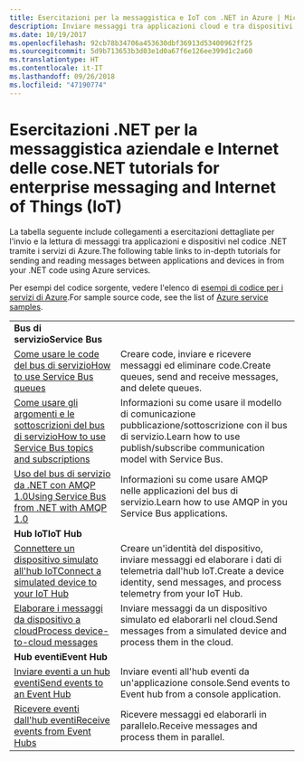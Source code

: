 ```yaml
---
title: Esercitazioni per la messaggistica e IoT con .NET in Azure | Microsoft Docs
description: Inviare messaggi tra applicazioni cloud e tra dispositivi e il cloud usando .NET e i servizi di Azure.
ms.date: 10/19/2017
ms.openlocfilehash: 92cb78b34706a453630dbf36913d53400962ff25
ms.sourcegitcommit: 5d9b713653b3d03e1d0a67f6e126ee399d1c2a60
ms.translationtype: HT
ms.contentlocale: it-IT
ms.lasthandoff: 09/26/2018
ms.locfileid: "47190774"
---
```

# <a name="net-tutorials-for-enterprise-messaging-and-internet-of-things-iot"></a><span data-ttu-id="2d107-103">Esercitazioni .NET per la messaggistica aziendale e Internet delle cose</span><span class="sxs-lookup"><span data-stu-id="2d107-103">.NET tutorials for enterprise messaging and Internet of Things (IoT)</span></span>

<span data-ttu-id="2d107-104">La tabella seguente include collegamenti a esercitazioni dettagliate per l'invio e la lettura di messaggi tra applicazioni e dispositivi nel codice .NET tramite i servizi di Azure.</span><span class="sxs-lookup"><span data-stu-id="2d107-104">The following table links to in-depth tutorials for sending and reading messages between applications and devices in from your .NET code using Azure services.</span></span>

<span data-ttu-id="2d107-105">Per esempi del codice sorgente, vedere l'elenco di [esempi di codice per i servizi di Azure](https://azure.microsoft.com/resources/samples/?platform=dotnet).</span><span class="sxs-lookup"><span data-stu-id="2d107-105">For sample source code, see the list of [Azure service samples](https://azure.microsoft.com/resources/samples/?platform=dotnet).</span></span>


| | |
|---|---|
| <span data-ttu-id="2d107-106">**Bus di servizio**</span><span class="sxs-lookup"><span data-stu-id="2d107-106">**Service Bus**</span></span> | |
| <span data-ttu-id="2d107-107">[Come usare le code del bus di servizio][1]</span><span class="sxs-lookup"><span data-stu-id="2d107-107">[How to use Service Bus queues][1]</span></span> | <span data-ttu-id="2d107-108">Creare code, inviare e ricevere messaggi ed eliminare code.</span><span class="sxs-lookup"><span data-stu-id="2d107-108">Create queues, send and receive messages, and delete queues.</span></span> | 
| <span data-ttu-id="2d107-109">[Come usare gli argomenti e le sottoscrizioni del bus di servizio][2]</span><span class="sxs-lookup"><span data-stu-id="2d107-109">[How to use Service Bus topics and subscriptions][2]</span></span> | <span data-ttu-id="2d107-110">Informazioni su come usare il modello di comunicazione pubblicazione/sottoscrizione con il bus di servizio.</span><span class="sxs-lookup"><span data-stu-id="2d107-110">Learn how to use publish/subscribe communication model with Service Bus.</span></span>
| <span data-ttu-id="2d107-111">[Uso del bus di servizio da .NET con AMQP 1.0][3]</span><span class="sxs-lookup"><span data-stu-id="2d107-111">[Using Service Bus from .NET with AMQP 1.0][3]</span></span> | <span data-ttu-id="2d107-112">Informazioni su come usare AMQP nelle applicazioni del bus di servizio.</span><span class="sxs-lookup"><span data-stu-id="2d107-112">Learn how to use AMQP in you Service Bus applications.</span></span>
|<span data-ttu-id="2d107-113">**Hub IoT**</span><span class="sxs-lookup"><span data-stu-id="2d107-113">**IoT Hub**</span></span>|
| <span data-ttu-id="2d107-114">[Connettere un dispositivo simulato all'hub IoT][4]</span><span class="sxs-lookup"><span data-stu-id="2d107-114">[Connect a simulated device to your IoT Hub][4]</span></span> | <span data-ttu-id="2d107-115">Creare un'identità del dispositivo, inviare messaggi ed elaborare i dati di telemetria dall'hub IoT.</span><span class="sxs-lookup"><span data-stu-id="2d107-115">Create a device identity, send messages, and process telemetry from your IoT Hub.</span></span> |   
| <span data-ttu-id="2d107-116">[Elaborare i messaggi da dispositivo a cloud][5]</span><span class="sxs-lookup"><span data-stu-id="2d107-116">[Process device-to-cloud messages][5]</span></span> | <span data-ttu-id="2d107-117">Inviare messaggi da un dispositivo simulato ed elaborarli nel cloud.</span><span class="sxs-lookup"><span data-stu-id="2d107-117">Send messages from a simulated device and process them in the cloud.</span></span> |
|<span data-ttu-id="2d107-118">**Hub eventi**</span><span class="sxs-lookup"><span data-stu-id="2d107-118">**Event Hub**</span></span>|
| <span data-ttu-id="2d107-119">[Inviare eventi a un hub eventi][6]</span><span class="sxs-lookup"><span data-stu-id="2d107-119">[Send events to an Event Hub][6]</span></span> | <span data-ttu-id="2d107-120">Inviare eventi all'hub eventi da un'applicazione console.</span><span class="sxs-lookup"><span data-stu-id="2d107-120">Send events to Event hub from a console application.</span></span>
| <span data-ttu-id="2d107-121">[Ricevere eventi dall'hub eventi][7]</span><span class="sxs-lookup"><span data-stu-id="2d107-121">[Receive events from Event Hubs][7]</span></span> | <span data-ttu-id="2d107-122">Ricevere messaggi ed elaborarli in parallelo.</span><span class="sxs-lookup"><span data-stu-id="2d107-122">Receive messages and process them in parallel.</span></span>


[1]: /azure/service-bus-messaging/service-bus-dotnet-get-started-with-queues
[2]: /azure/service-bus-messaging/service-bus-dotnet-how-to-use-topics-subscriptions
[3]: /azure/service-bus-messaging/service-bus-amqp-dotnet
[4]: /azure/iot-hub/iot-hub-csharp-csharp-getstarted
[5]: /azure/iot-hub/iot-hub-csharp-csharp-process-d2c
[6]: /azure/event-hubs/event-hubs-dotnet-standard-getstarted-send
[7]: /azure/event-hubs/event-hubs-dotnet-standard-getstarted-receive-eph


